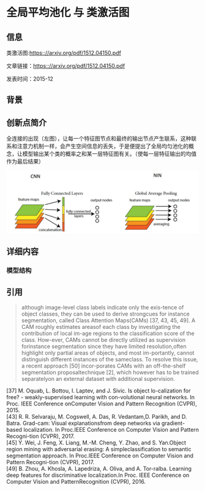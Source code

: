 # 全局平均池化 与 类激活图

## 信息

类激活图:[https:://arxiv.org/pdf/1512.04150.pdf](https:://arxiv.org/pdf/1512.04150.pdf)

文章链接：[https:://arxiv.org/pdf/1512.04150.pdf](https:://arxiv.org/pdf/1512.04150.pdf)

发表时间：2015-12


## 背景


## 创新点简介
全连接的出现（左图），让每一个特征图节点和最终的输出节点产生联系，这种联系和注意力机制一样，会产生空间信息的丢失，于是便提出了全局均匀池化的概念，让模型输出某个类的概率之和某一层特征图有关。（使每一层特征输出的均值作为最后结果）

![](../../../img/article/2021-12-04-12-33-29.png)

## 详细内容

### 模型结构


## 引用
> although image-level class labels indicate only the exis-tence of object classes, they can be used to derive strongcues for instance segmentation, called Class Attention Maps(CAMs) [37, 43, 45, 49]. A CAM roughly estimates areasof each class by investigating the contribution of local im-age regions to the classification score of the class. How-ever, CAMs cannot be directly utilized as supervision forinstance segmentation since they have limited resolution,often highlight only partial areas of objects, and most im-portantly, cannot distinguish different instances of the sameclass. To resolve this issue, a recent approach [50] incor-porates CAMs with an off-the-shelf segmentation proposaltechnique [2], which however has to be trained separatelyon an external dataset with additional supervision.

[37] M. Oquab, L. Bottou, I. Laptev, and J. Sivic. Is object lo-calization for free? - weakly-supervised learning with con-volutional neural networks. In Proc. IEEE Conference onComputer Vision and Pattern Recognition (CVPR), 2015.<br/>
[43] R. R. Selvaraju, M. Cogswell, A. Das, R. Vedantam,D. Parikh, and D. Batra. Grad-cam: Visual explanationsfrom deep networks via gradient-based localization. In Proc.IEEE Conference on Computer Vision and Pattern Recogni-tion (CVPR), 2017.<br/>
[45] Y. Wei, J. Feng, X. Liang, M.-M. Cheng, Y. Zhao, and S. Yan.Object region mining with adversarial erasing: A simpleclassification to semantic segmentation approach. In Proc.IEEE Conference on Computer Vision and Pattern Recogni-tion (CVPR), 2017.<br/>
[49] B. Zhou, A. Khosla, A. Lapedriza, A. Oliva, and A. Tor-ralba. Learning deep features for discriminative localization.In Proc. IEEE Conference on Computer Vision and PatternRecognition (CVPR), 2016.<br/>
